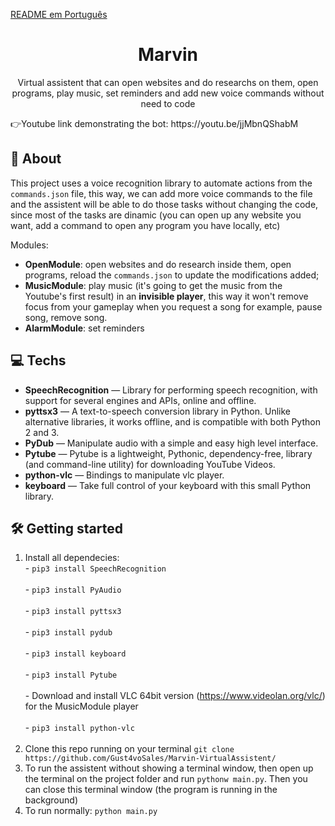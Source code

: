 [README em Português](https://github.com/Gust4voSales/Marvin-VirtualAssistent/blob/master/README-pt.md)
<h1 align="center">
Marvin
</h1>

<p align="center">Virtual assistent that can open websites and do researchs on them, open programs, play music, set reminders and add new voice commands without need to code</p>
👉Youtube link demonstrating the bot: https://youtu.be/jjMbnQShabM

## 📜 About
This project uses a voice recognition library to automate actions from the ```commands.json``` file, this way, we can add more voice commands to the file and the assistent will be 
able to do those tasks without changing the code, since most of the tasks are dinamic (you can open up any website you want, 
add a command to open any program you have locally, etc)

Modules:
 - **OpenModule**: open websites and do research inside them, open programs, reload the ```commands.json``` to update the modifications added;
 - **MusicModule**: play music (it's going to get the music from the Youtube's first result) in an **invisible player**, this way it won't remove focus from your gameplay when you request a song for example, pause song, remove song.
 - **AlarmModule**: set reminders


## 💻 Techs
[//]: # (Add the features of your project here:)
- **SpeechRecognition** — Library for performing speech recognition, with support for several engines and APIs, online and offline.
- **pyttsx3** — A text-to-speech conversion library in Python. Unlike alternative libraries, it works offline, and is compatible with both Python 2 and 3.
- **PyDub** — Manipulate audio with a simple and easy high level interface.
- **Pytube** — Pytube is a lightweight, Pythonic, dependency-free, library (and command-line utility) for downloading YouTube Videos.
- **python-vlc** — Bindings to manipulate vlc player.
- **keyboard** — Take full control of your keyboard with this small Python library.

## 🛠 Getting started
1. Install all dependecies: 
  &nbsp; &nbsp;<div>- ```pip3 install SpeechRecognition``` </div>
  &nbsp; &nbsp;<div>- ```pip3 install PyAudio``` </div>
  &nbsp; &nbsp;<div>- ```pip3 install pyttsx3``` </div>
  &nbsp; &nbsp;<div>- ```pip3 install pydub``` </div>
  &nbsp; &nbsp;<div>- ```pip3 install keyboard``` </div>
  &nbsp; &nbsp;<div>- ```pip3 install Pytube``` </div>
  &nbsp; &nbsp;<div>- Download and install VLC 64bit version (https://www.videolan.org/vlc/) for the MusicModule player </div>
  &nbsp; &nbsp;<div>- ```pip3 install python-vlc``` </div> <br>  
2. Clone this repo running on your terminal ```git clone https://github.com/Gust4voSales/Marvin-VirtualAssistent/ ``` 
3. To run the assistent without showing a terminal window, then open up the terminal on the project folder and run ```pythonw main.py```. 
  Then you can close this terminal window (the program is running in the background) 
3. To run normally: ```python main.py```

